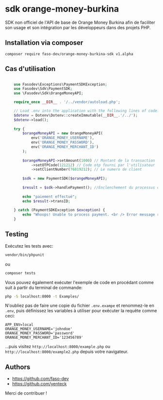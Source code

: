 # sdk orange-money-burkina  

SDK non officiel de l'API de base de Orange Money Burkina
afin de faciliter son usage et son intégration par les développeurs
dans des projets PHP.  

## Installation via composer

```shell
composer require faso-dev/orange-money-burkina-sdk v1.alpha
```

## Cas d'utilisation

```php

    use Fasodev\Exceptions\PaymentSDKException;
    use Fasodev\Sdk\PaymentSDK;
    use \Fasodev\Sdk\OrangeMoneyAPI;

    require_once __DIR__ . '/../vendor/autoload.php';

    // Load .env into the application with the following lines of code.
    $dotenv = Dotenv\Dotenv::createImmutable(__DIR__.'/../');
    $dotenv->load();
    
    try {
        $orangeMoneyAPI = new OrangeMoneyAPI(
            env('ORANGE_MONEY_USERNAME'),
            env('ORANGE_MONEY_PASSWORD'),
            env('ORANGE_MONEY_MERCHANT_ID')
        );
    
        $orangeMoneyAPI->setAmount(1000) // Montant de la transaction
            ->setOTPCode(121212) // Code otp fourni par l'utilisateur
            ->setClientNumber(76819212); // Le numero de client
    
        $sdk = new PaymentSDK($orangeMoneyAPI);
    
        $result = $sdk->handlePayment(); //Enclenchement du processus de paiement
    
        echo "paiement effectué";
        echo $result->transID;
    
    } catch (PaymentSDKException $exception) {
        echo "Whoops! Unable to process payment. <br /> Error message returned by request: {$exception->getMessage()}. <br /> Error code returned by request: {$exception->getCode()}";
    }
```

## Testing

Exécutez les tests avec:

```bash
vendor/bin/phpunit
```

ou

```bash
composer tests
```

Vous pouvez également exécuter l'exemple de code en procédant comme suit à partir du terminal de commande:

```bash
php -S localhost:8000 -t Examples/
```

N'oubliez pas de faire une copie du fichier `.env.exampe` et renommez-le en` .env`, puis définissez les variables à utiliser pour exécuter la requête comme ceci:

```
APP_ENV=local
ORANGE_MONEY_USERNAME='johndoe'
ORANGE_MONEY_PASSWORD='password'
ORANGE_MONEY_MERCHANT_ID='123456789'
```

...puis visitez `http://localhost:8000/example.php` ou ` http://localhost:8000/example2.php` depuis votre navigateur.

## Authors

- https://github.com/faso-dev 
- https://github.com/yenteck 

Merci de contribuer !
